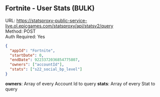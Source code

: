 ## Fortnite - User Stats (BULK)

URL: https://statsproxy-public-service-live.ol.epicgames.com/statsproxy/api/statsv2/query \
Method: POST \
Auth Required: Yes

```json
{
  "appId": "Fortnite",
  "startDate": 0,
  "endDate": 9223372036854775807,
  "owners": ["accountId"],
  "stats": ["s22_social_bp_level"]
}
```

**owners**: Array of every Account Id to query
**stats**: Array of every Stat to query
